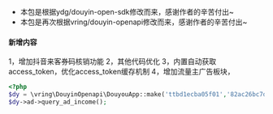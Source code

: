 - 本包是根据ydg/douyin-open-sdk修改而来，感谢作者的辛苦付出~
- 本包是再次根据vring/douyin-openapi修改而来，感谢作者的辛苦付出~

#### 新增内容
1，增加抖音来客券码核销功能
2，其他代码优化
3，内置自动获取access_token，优化access_token缓存机制
4，增加流量主广告板块，
````php
<?php
$dy = \vring\DouyinOpenapi\DouyouApp::make('ttbd1ecba05f01','82ac26bc7d1d592755110a9fd40183248c520');
$dy->ad->query_ad_income();
````

